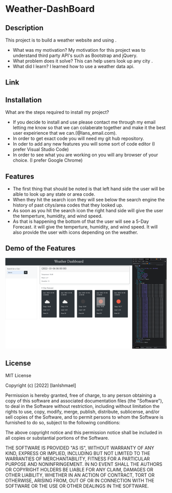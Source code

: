 # Weather-DashBoard

## Description

 This project is to build a weather website and using . 

- What was my motivation? My motivation for this project was to understand third party API's such as Bootstrap and jQuery. 
- What problem does it solve? This can help users look up any city .
- What did I learn? I learned how to use a weather data api. 

## Link



## Installation

What are the steps required to install my project?

- If you decide to install and use please contact me through my email letting me know so that we can colaberate together and make it the best user expeirience that we can.(@Ians_email.com).
- In order to get exact code you will need my git hub repository.
- In oder to add any new features you will some sort of code editor (I prefer Visual Studio Code)
- In order to see what you are working on you will any browser of your choice. (I prefer Google Chrome)

## Features

- The first thing that should be noted is that left hand side the user will be alble to look up any state or area code. 
- When they hit the search icon they will see below the search engine the history of past citys/area codes that they looked up. 
- As soon as you hit the search icon the right hand side will give the user the temperture, humidity, and wind speed. 
- As that is happening the bottom of that the user will see a 5-Day Forecast. it will give the temperture, humidity, and wind speed. It will also provide the user with icons depending on the weather.

## Demo of the Features

![Demo](./assets/Screen%20Shot%202022-10-05%20at%2010.19.03%20PM%20(2).png)

## License

MIT License

Copyright (c) [2022] [IanIshmael]

Permission is hereby granted, free of charge, to any person obtaining a copy
of this software and associated documentation files (the "Software"), to deal
in the Software without restriction, including without limitation the rights
to use, copy, modify, merge, publish, distribute, sublicense, and/or sell
copies of the Software, and to permit persons to whom the Software is
furnished to do so, subject to the following conditions:

The above copyright notice and this permission notice shall be included in all
copies or substantial portions of the Software.

THE SOFTWARE IS PROVIDED "AS IS", WITHOUT WARRANTY OF ANY KIND, EXPRESS OR
IMPLIED, INCLUDING BUT NOT LIMITED TO THE WARRANTIES OF MERCHANTABILITY,
FITNESS FOR A PARTICULAR PURPOSE AND NONINFRINGEMENT. IN NO EVENT SHALL THE
AUTHORS OR COPYRIGHT HOLDERS BE LIABLE FOR ANY CLAIM, DAMAGES OR OTHER
LIABILITY, WHETHER IN AN ACTION OF CONTRACT, TORT OR OTHERWISE, ARISING FROM,
OUT OF OR IN CONNECTION WITH THE SOFTWARE OR THE USE OR OTHER DEALINGS IN THE
SOFTWARE.